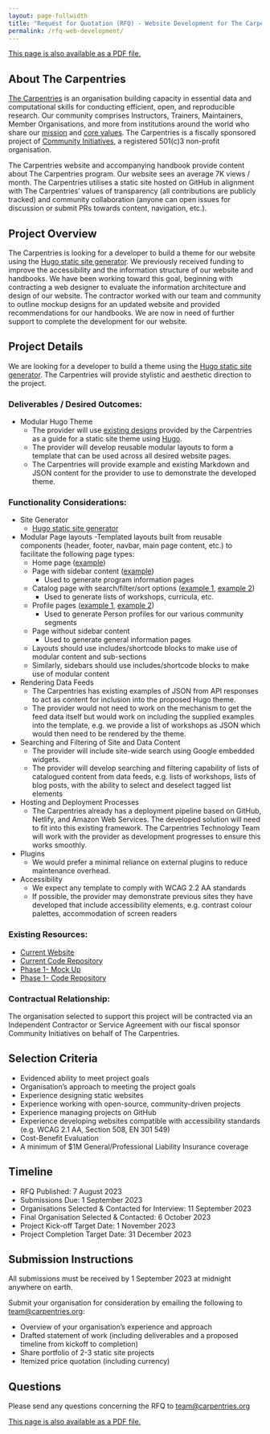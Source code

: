 ```yaml
---
layout: page-fullwidth
title: "Request for Quotation (RFQ) - Website Development for The Carpentries"
permalink: /rfq-web-development/
---
```


[This page is also available as a PDF file.](/files/pdf/online-workshop-recommendations.pdf)

## About The Carpentries
[The Carpentries](https://carpentries.org/) is an organisation building capacity in essential data and computational skills for conducting efficient, open, and reproducible research. Our community comprises Instructors, Trainers, Maintainers, Member Organisations, and more from institutions around the world who share our [mission](https://carpentries.org/about/) and [core values](https://carpentries.org/values/). The Carpentries is a fiscally sponsored project of [Community Initiatives](https://communityin.org/), a registered 501(c)3 non-profit organisation.

The Carpentries website and accompanying handbook provide content about The Carpentries program. Our website sees an average 7K views / month. The Carpentries utilises a static site hosted on GitHub in alignment with The Carpentries’ values of transparency (all contributions are publicly tracked) and community collaboration (anyone can open issues for discussion or submit PRs towards content, navigation, etc.).

## Project Overview
The Carpentries is looking for a developer to build a theme for our website using the [Hugo static site generator](https://gohugo.io/). We previously received funding to improve the accessibility and the information structure of our website and handbooks. We have been working toward this goal, beginning with contracting a web designer to evaluate the information architecture and design of our website. The contractor worked with our team and community to outline mockup designs for an updated website and provided recommendations for our handbooks. We are now in need of further support to complete the development for our website.

## Project Details
We are looking for a developer to build a theme using the [Hugo static site generator](https://gohugo.io/). The Carpentries will provide stylistic and aesthetic direction to the project.

### Deliverables / Desired Outcomes:
- Modular Hugo Theme
  - The provider will use [existing designs](https://www.figma.com/file/nMw86vRMV54cU6beIPlleF/The-Carpentries--%7C--Website-Redesign?type=design&node-id=0-1&mode=design) provided by the Carpentries as a guide for a static site theme using [Hugo](https://gohugo.io/).
  - The provider will develop reusable modular layouts to form a template that can be used across all desired website pages.
  - The Carpentries will provide example and existing Markdown and JSON content for the provider to use to demonstrate the developed theme.
  
### Functionality Considerations:
- Site Generator
  - [Hugo static site generator](https://gohugo.io/)
- Modular Page layouts
  -Templated layouts built from reusable components (header, footer, navbar, main page content, etc.) to facilitate the following page types:
    - Home page ([example](https://beta.carpentries.org/))
    - Page with sidebar content ([example](https://beta.carpentries.org/about-us/))
      - Used to generate program information pages
    - Catalog page with search/filter/sort options ([example 1](https://beta.carpentries.org/workshops/upcoming-workshops/), [example 2](https://beta.carpentries.org/blog/))
      - Used to generate lists of workshops, curricula, etc.
    - Profile pages ([example 1](https://carpentries.org/team/), [example 2](https://carpentries.org/instructors/))
      - Used to generate Person profiles for our various community segments 
    - Page without sidebar content
      - Used to generate general information pages 
  - Layouts should use includes/shortcode blocks to make use of modular content and sub-sections
  - Similarly, sidebars should use includes/shortcode blocks to make use of modular content
- Rendering Data Feeds
  - The Carpentries has existing examples of JSON from API responses to act as content for inclusion into the proposed Hugo theme.
  - The provider would not need to work on the mechanism to get the feed data itself but would work on including the supplied examples into the template, e.g. we provide a list of workshops as JSON which would then need to be rendered by the theme.
- Searching and Filtering of Site and Data Content
  - The provider will include site-wide search using Google embedded widgets.
  - The provider will develop searching and filtering capability of lists of catalogued content from data feeds, e.g. lists of workshops, lists of blog posts, with the ability to select and deselect tagged list elements
- Hosting and Deployment Processes
  - The Carpentries already has a deployment pipeline based on GitHub, Netlify, and Amazon Web Services. The developed solution will need to fit into this existing framework. The Carpentries Technology Team will work with the provider as development progresses to ensure this works smoothly.
- Plugins
  - We would prefer a minimal reliance on external plugins to reduce maintenance overhead.
- Accessibility
  - We expect any template to comply with WCAG 2.2 AA standards
  - If possible, the provider may demonstrate previous sites they have developed that include accessibility elements, e.g. contrast colour palettes, accommodation of screen readers 

### Existing Resources:
- [Current Website](https://carpentries.org/)
- [Current Code Repository](https://github.com/carpentries/carpentries.org/)
- [Phase 1- Mock Up](https://www.figma.com/file/nMw86vRMV54cU6beIPlleF/The-Carpentries--%7C--Website-Redesign?type=design&node-id=208-808&mode=design)
- [Phase 1- Code Repository](https://github.com/carpentries/beta.carpentries.org)

### Contractual Relationship:
The organisation selected to support this project will be contracted via an Independent Contractor or Service Agreement with our fiscal sponsor Community Initiatives on behalf of The Carpentries.

## Selection Criteria
- Evidenced ability to meet project goals
- Organisation’s approach to meeting the project goals
- Experience designing static websites
- Experience working with open-source, community-driven projects 
- Experience managing projects on GitHub
- Experience developing websites compatible with accessibility standards (e.g. WCAG 2.1 AA, Section 508, EN 301 549)
- Cost-Benefit Evaluation
- A minimum of $1M General/Professional Liability Insurance coverage


## Timeline
- RFQ Published: 7 August 2023
- Submissions Due: 1 September 2023
- Organisations Selected & Contacted for Interview: 11 September 2023
- Final Organisation Selected & Contacted: 6 October 2023
- Project Kick-off Target Date: 1 November 2023
- Project Completion Target Date: 31 December 2023

## Submission Instructions
All submissions must be received by 1 September 2023 at midnight anywhere on earth.

Submit your organisation for consideration by emailing the following to [team@carpentries.org](mailto:team@carpentries.org):
- Overview of your organisation’s experience and approach
- Drafted statement of work (including deliverables and a proposed timeline from kickoff to completion)
- Share portfolio of 2-3 static site projects
- Itemized price quotation (including currency)

## Questions
Please send any questions concerning the RFQ to [team@carpentries.org](mailto:team@carpentries.org)


[This page is also available as a PDF file.](/files/pdf/online-workshop-recommendations.pdf)
